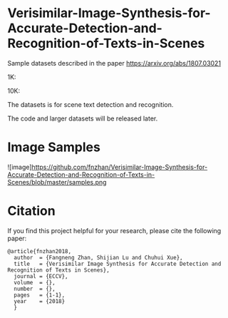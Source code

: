 # Verisimilar-Image-Synthesis-for-Accurate-Detection-and-Recognition-of-Texts-in-Scenes
Sample datasets described in the paper https://arxiv.org/abs/1807.03021

1K:

10K:

The datasets is for scene text detection and recognition.

The code and larger datasets will be released later.

# Image Samples
![image]https://github.com/fnzhan/Verisimilar-Image-Synthesis-for-Accurate-Detection-and-Recognition-of-Texts-in-Scenes/blob/master/samples.png

# Citation
If you find this project helpful for your research, please cite the following paper:
```
@article{fnzhan2018,
  author  = {Fangneng Zhan, Shijian Lu and Chuhui Xue},
  title   = {Verisimilar Image Synthesis for Accurate Detection and Recognition of Texts in Scenes},
  journal = {ECCV},
  volume  = {},
  number  = {},  
  pages   = {1-1},
  year    = {2018}
  }
```
